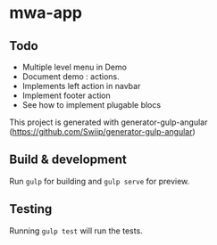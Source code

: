 # mwa-app

## Todo 

 - Multiple level menu in Demo
 - Document demo : actions.
 - Implements left action in navbar
 - Implement footer action
 - See how to implement plugable blocs


This project is generated with generator-gulp-angular (https://github.com/Swiip/generator-gulp-angular)

## Build & development

Run `gulp` for building and `gulp serve` for preview.

## Testing

Running `gulp test` will run the tests.

